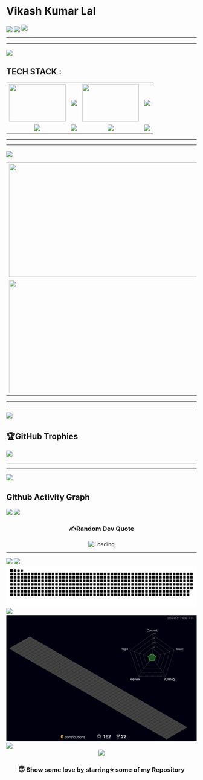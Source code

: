 # Vikash Kumar Lal
<!-- /*profile viewer source!*/ -->


<!--
comparison with suraj-996
 <img src="https://camo.githubusercontent.com/416e0ec787850a66ce0eced8c153a172eeab4341c294da1c9465e485866ebb0d/68747470733a2f2f6769746875622d726561646d652d73747265616b2d73746174732e6865726f6b756170702e636f6d3f757365723d737572616a2d393936267468656d653d746f6b796f6e6967687426626f726465725f7261646975733d3130" />

<img src="https://camo.githubusercontent.com/1b36ff5960d4013b2c5d2d34c1bced3b348b6b6b03b15a8b1b46e222372c99b8/687474703a2f2f6769746875622d726561646d652d73747265616b2d73746174732e6865726f6b756170702e636f6d3f757365723d546865726f626f3737267468656d653d746f6b796f6e696768745f64756f26646174655f666f726d61743d6a2532304d25354225323059253544" />
 -->
<img align=center src="https://camo.githubusercontent.com/4fa9a5bdefafee7e59ad2086429306dfc0c902d0db4d2d1fdfb534b1767d9f62/68747470733a2f2f646576656c6f706572732e67697068792e636f6d2f6272616e63682f6d61737465722f7374617469632f6170692d35313264333663303936363236383237313731303861333862626235633537642e676966" />

<img align=center src="https://raw.githubusercontent.com/andreasbm/readme/master/assets/lines/colored.png" />

<!-- PROFILE VIEWS -->
<!-- <img align=center src="https://visitcount.itsvg.in/api?id=Therobo77&icon=10&color=0" /> -->
<img src="https://camo.githubusercontent.com/ce380e1e85f538d898c80023c1d97f09916e7eb66266eda50ed7a66a3482544f/68747470733a2f2f6b6f6d617265762e636f6d2f67687076632f3f757365726e616d653d4e617a6d75735361796164267374796c653d666c61742d737175617265"/>

<!--  -->

--------------------------------------------------------------------------------------------------------------------------------------------------------------
--------------------------------------------------------------------------------------------------------------------------------------------------------------
<img align=center src="https://raw.githubusercontent.com/andreasbm/readme/master/assets/lines/colored.png" />
<!-- 
user-image (NAZMIN)
<img align=center src="https://user-images.githubusercontent.com/105915742/200315793-960ce749-3d2f-4f30-85d6-96e3116426f0.gif" /> -->

## TECH STACK :
<table  align=center>
  <tr>
 <td align=center> <img src="https://upload.wikimedia.org/wikipedia/commons/thumb/d/d9/Node.js_logo.svg/1280px-Node.js_logo.svg.png"  height=100   width=150 ></td>
     <td align=center> <img src="https://upload.wikimedia.org/wikipedia/commons/thumb/a/a7/React-icon.svg/1280px-React-icon.svg.png" height=100   ></td>
    <td align=center> <img src="https://upload.wikimedia.org/wikipedia/commons/4/49/Redux.png"  height=100   width=150 ></td>
     <td align=center> <img src="https://img.icons8.com/nolan/64/wikipedia.png"  height=100  ></td>
   
  </tr>
  <tr>
   
  <td align=center>  <img src="https://img.icons8.com/color/48/null/chakra-ui.png"   width=100  ></td>
   <td align=center> <img src="https://upload.wikimedia.org/wikipedia/commons/thumb/b/b2/Bootstrap_logo.svg/768px-Bootstrap_logo.svg.png"  height=100    ></td>
  <td align=center> <img src="https://git-scm.com/images/logos/downloads/Git-Icon-1788C.png"  height=100  ></td>
  <td align=center> <img src="https://img.icons8.com/plasticine/100/null/github.png"  height=100  ></td>
  </tr>

</table>


--------------------------------------------------------------------------------------------------------------------------------------------------------------
--------------------------------------------------------------------------------------------------------------------------------------------------------------

<img align=center src="https://raw.githubusercontent.com/andreasbm/readme/master/assets/lines/colored.png" />





<!-- )](https://github-readme-stats.vercel.app/api?username=Therobo77&hide_border=false&include_all_commits=true&count_private=true&show_icons=true) -->
<!-- )](https://github-readme-stats.vercel.app/api?username=Therobo77&hide_border=false&include_all_commits=true&count_private=true&show_icons=true) -->

<table  align=center>
  <tr>
    <td align=center> <img src="http://github-readme-streak-stats.herokuapp.com?user=Therobo77&theme=tokyonight_duo&date_format=j%20M%5B%20Y%5D"  height=300   width=500 ></td>
    
  <td align=center> 
    <img src="https://github-readme-stats.vercel.app/api?username=Therobo77&hide_border=false&include_all_commits=true&count_private=true&show_icons=true" alt="Loading"height=300 width=500/>
    </td>
    
  </tr>
  <tr>
  <td align=center>  <img src="https://camo.githubusercontent.com/491294d8860bf803756b2f7451e72904323f79faff57f553fbbb77d35e647195/68747470733a2f2f6769746875622d726561646d652d73746174732e76657263656c2e6170702f6170692f746f702d6c616e67732f3f757365726e616d653d7375466937383637266c616e67735f636f756e743d3826636f756e745f707269766174653d74727565266c61796f75743d636f6d70616374267468656d653d726561637426686964655f626f726465723d747275652662675f636f6c6f723d304431313137"   width=500  height=300></td>
   <td align=center>  <img src="https://activity-graph.herokuapp.com/graph?username=Therobo77&bg_color=d1edff&color=000000&line=4c8e9e&point=1e00ff&area=true&hide_border=true"   width=500  height=300></td>
   
  </tr>
</table>

<!-- 
[![](https://github-readme-stats.vercel.app/api?username=Therobo77&hide_border=false&include_all_commits=true&count_private=true&show_icons=true)](https://github-readme-stats.vercel.app/api?username=Therobo77&hide_border=false&include_all_commits=true&count_private=true&show_icons=true)


[![GitHub Streak](http://github-readme-streak-stats.herokuapp.com?user=Therobo77&theme=tokyonight_duo&date_format=j%20M%5B%20Y%5D)](http://github-readme-streak-stats.herokuapp.com?user=Therobo77&theme=tokyonight_duo&date_format=j%20M%5B%20Y%5D)
 -->
  
--------------------------------------------------------------------------------------------------------------------------------------------------------------
--------------------------------------------------------------------------------------------------------------------------------------------------------------

<img src="https://raw.githubusercontent.com/andreasbm/readme/master/assets/lines/colored.png" />


## 🏆GitHub Trophies
<img src="https://github-profile-trophy.vercel.app/?username=Therobo77&margin-w=15&margin-h=15&column=8" />

  
--------------------------------------------------------------------------------------------------------------------------------------------------------------
--------------------------------------------------------------------------------------------------------------------------------------------------------------

<img src="https://raw.githubusercontent.com/andreasbm/readme/master/assets/lines/colored.png" />

## Github Activity Graph
<!-- 
[![github activity graph](https://activity-graph.herokuapp.com/graph?username=Therobo77&bg_color=d1edff&color=000000&line=4c8e9e&point=1e00ff&area=true&hide_border=true) -->
<img src="https://activity-graph.herokuapp.com/graph?username=Therobo77&bg_color=d1edff&color=000000&line=4c8e9e&point=1e00ff&area=true&hide_border=true" />

<img src="https://raw.githubusercontent.com/andreasbm/readme/master/assets/lines/colored.png" />

<!-- ## Language Graph -->

<!-- <img src="" /> -->




<!--  <img  src="https://camo.githubusercontent.com/fd4484b75dc1de15a3d240490e12618602537ce08af426f69859c8a52eb13ca9/68747470733a2f2f61637469766974792d67726170682e6865726f6b756170702e636f6d2f67726170683f757365726e616d653d6d6568666f6f7a6b68616e67697468756226267468656d653d78636f6465" />  -->

<div align="center">
  
### ✍️Random Dev Quote 
  
  <img src="https://quotes-github-readme.vercel.app/api?type=horizontal&theme=radical" alt="Loading"/>
  
  </div>

--- 

<!-- PROFILE VIEWS -->
<!-- <img align=center src="https://visitcount.itsvg.in/api?id=Therobo77&icon=10&color=0" /> -->
<img src="https://camo.githubusercontent.com/ce380e1e85f538d898c80023c1d97f09916e7eb66266eda50ed7a66a3482544f/68747470733a2f2f6b6f6d617265762e636f6d2f67687076632f3f757365726e616d653d4e617a6d75735361796164267374796c653d666c61742d737175617265"/>

<!--  -->

<img src="https://raw.githubusercontent.com/andreasbm/readme/master/assets/lines/colored.png" />


<img src="https://raw.githubusercontent.com/1999AZZAR/1999AZZAR/main/resources/img/grid-snake.svg"  />

<img src="https://raw.githubusercontent.com/andreasbm/readme/master/assets/lines/colored.png" />

<!-- MY REAL #3d animation graph of commits -->

<!-- 
<img src="https://github.com/Therobo77/Therobo77/raw/main/profile-3d-contrib/profile-night-green.svg" />
 -->
<img src="https://github.com/suraj-996/suraj-996/raw/main/profile-3d-contrib/profile-night-green.svg"/>

<img src="https://raw.githubusercontent.com/andreasbm/readme/master/assets/lines/colored.png" />

<div align="center">

<img src="https://raw.githubusercontent.com/alok722/alok722/master/images/gif/Developer.gif " />

### 😇 Show some love by starring⭐ some of my Repository
  
  </div>

